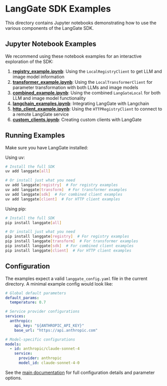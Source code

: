 # LangGate SDK Examples

This directory contains Jupyter notebooks demonstrating how to use the various components of the LangGate SDK.

## Jupyter Notebook Examples

We recommend using these notebook examples for an interactive exploration of the SDK:

1. [**registry_example.ipynb**](registry_example.ipynb):  Using the `LocalRegistryClient` to get LLM and image model information
2. [**transformer_example.ipynb**](transformer_example.ipynb):  Using the `LocalTransformerClient` for parameter transformation with both LLMs and image models
3. [**combined_example.ipynb**](combined_example.ipynb):  Using the combined `LangGateLocal` for both LLM and image model functionality
4. [**langchain_examples.ipynb**](langchain_examples.ipynb):  Integrating LangGate with Langchain
5. [**http_client_example.ipynb**](http_client_example.ipynb):  Using the `HTTPRegistryClient` to connect to a remote LangGate service
6. [**custom_clients.ipynb**](custom_clients.ipynb):  Creating custom clients with LangGate

## Running Examples

Make sure you have LangGate installed:

Using uv:
```bash
# Install the full SDK
uv add langgate[all]

# Or install just what you need
uv add langgate[registry]  # For registry examples
uv add langgate[transform]  # For transformer examples
uv add langgate[sdk]  # For combined client examples
uv add langgate[client]  # For HTTP client examples
```

Using pip:
```bash
# Install the full SDK
pip install langgate[all]

# Or install just what you need
pip install langgate[registry]  # For registry examples
pip install langgate[transform]  # For transformer examples
pip install langgate[sdk]  # For combined client examples
pip install langgate[client]  # For HTTP client examples
```

## Configuration

The examples expect a valid `langgate_config.yaml` file in the current directory. A minimal example config would look like:

```yaml
# Global default parameters
default_params:
  temperature: 0.7

# Service provider configurations
services:
  anthropic:
    api_key: "${ANTHROPIC_API_KEY}"
    base_url: "https://api.anthropic.com"

# Model-specific configurations
models:
  - id: anthropic/claude-sonnet-4
    service:
      provider: anthropic
      model_id: claude-sonnet-4-0
```

See the [main documentation](../README.md) for full configuration details and parameter options.
